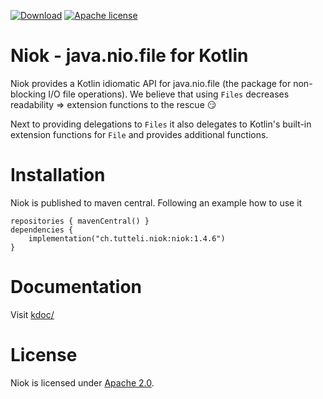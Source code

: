[![Download](https://img.shields.io/badge/Download-1.4.6-%23007ec6)](https://search.maven.org/artifact/ch.tutteli.niok/niok/1.4.6/jar)
[![Apache license](https://img.shields.io/badge/license-Apache%202.0-brightgreen.svg)](http://opensource.org/licenses/Apache2.0)

# Niok - java.nio.file for Kotlin

Niok provides a Kotlin idiomatic API for java.nio.file (the package for non-blocking I/O file operations).
We believe that using `Files` decreases readability => extension functions to the rescue 😏

Next to providing delegations to `Files` it also delegates to Kotlin's built-in extension functions for `File` and
provides additional functions.

# Installation

Niok is published to maven central. Following an example how to use it

```
repositories { mavenCentral() }
dependencies {
    implementation("ch.tutteli.niok:niok:1.4.6")
}
```

# Documentation

Visit [kdoc/](https://robstoll.github.io/niok/kdoc/)

# License
Niok is licensed under [Apache 2.0](http://opensource.org/licenses/Apache2.0).
